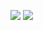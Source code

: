<a href="https://github.com/gkdms13572/coding_test.git" target="_blank"><img src="https://img.shields.io/badge/Python%20Badge-green?style=flat&logo=python&logoColor=white"/></a>
<a href="https://github.com/gkdms13572/coding_test.git" target="_blank"><img src="https://img.shields.io/badge/MySQL%20Badge-blue?style=flat&logo=mysql&logoColor=white"/></a>




